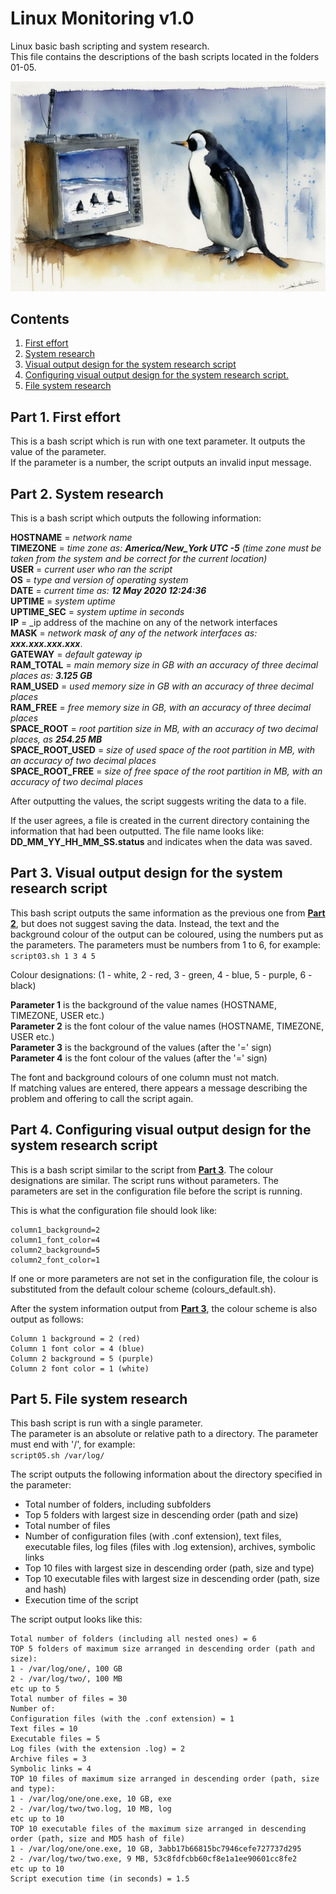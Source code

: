 # Linux Monitoring v1.0

Linux basic bash scripting and system research.\
This file contains the descriptions of the bash scripts located in the folders 01-05.

![LinuxMonitoring](/images/LinuxMonitoring.jpg)

## Contents

1. [First effort](#part-1-first-effort)  
2. [System research](#part-2-system-research)  
3. [Visual output design for the system research script](#part-3-visual-output-design-for-the-system-research-script)   
4. [Configuring visual output design for the system research script.](#part-4-configuring-visual-output-design-for-the-system-research-script)  
5. [File system research](#part-5-file-system-research)

## Part 1. First effort

This is a bash script which is run with one text parameter.
It outputs the value of the parameter.  
If the parameter is a number, the script outputs an invalid input message.

## Part 2. System research

This is a bash script which outputs the following information:

**HOSTNAME** = _network name_  
**TIMEZONE** = _time zone as: **America/New_York UTC -5** (time zone must be taken from the system and be correct for the current location)_  
**USER** = _current user who ran the script_  
**OS** = _type and version of operating system_  
**DATE** = _current time as: **12 May 2020 12:24:36**_  
**UPTIME** = _system uptime_  
**UPTIME_SEC** = _system uptime in seconds_  
**IP** = _ip address of the machine on any of the network interfaces  
**MASK** = _network mask of any of the network interfaces as: **xxx.xxx.xxx.xxx**_.  
**GATEWAY** = _default gateway ip_  
**RAM_TOTAL** = _main memory size in GB with an accuracy of three decimal places as: **3.125 GB**_  
**RAM_USED** = _used memory size in GB with an accuracy of three decimal places_  
**RAM_FREE** = _free memory size in GB, with an accuracy of three decimal places_  
**SPACE_ROOT** = _root partition size in MB, with an accuracy of two decimal places, as **254.25 MB**_  
**SPACE_ROOT_USED** = _size of used space of the root partition in MB, with an accuracy of two decimal places_  
**SPACE_ROOT_FREE** = _size of free space of the root partition in MB, with an accuracy of two decimal places_

After outputting the values, the script suggests writing the data to a file.

If the user agrees, a file is created in the current directory containing the information that had been outputted.
The file name looks like: **DD_MM_YY_HH_MM_SS.status** and indicates when the data was saved.

## Part 3. Visual output design for the system research script

This bash script outputs the same information as the previous one from [**Part 2**](#part-2-system-research), but does not suggest saving the data.  Instead, the text and the background colour of the output can be coloured, using the numbers put as the parameters. The parameters must be numbers from 1 to 6, for example:  
`script03.sh 1 3 4 5`

Colour designations: (1 - white, 2 - red, 3 - green, 4 - blue, 5 - purple, 6 - black)

**Parameter 1** is the background of the value names (HOSTNAME, TIMEZONE, USER etc.)  
**Parameter 2** is the font colour of the value names (HOSTNAME, TIMEZONE, USER etc.)  
**Parameter 3** is the background of the values (after the '=' sign)  
**Parameter 4** is the font colour of the values (after the '=' sign)

The font and background colours of one column must not match.  
If matching values are entered, there appears a message describing the problem and offering to call the script again.

## Part 4. Configuring visual output design for the system research script

This is a bash script similar to the script from [**Part 3**](#part-3-visual-output-design-for-the-system-research-script). The colour designations are similar. The script runs without parameters. The parameters are set in the configuration file before the script is running.

This is what the configuration file should look like:
```
column1_background=2
column1_font_color=4
column2_background=5
column2_font_color=1
```

If one or more parameters are not set in the configuration file, the colour is substituted from the default colour scheme (colours_default.sh).


After the system information output from [**Part 3**](#part-3-visual-output-design-for-the-system-research-script), the colour scheme is also output as follows:
```
Column 1 background = 2 (red)
Column 1 font color = 4 (blue)
Column 2 background = 5 (purple)
Column 2 font color = 1 (white)
```

## Part 5. File system research

This bash script is run with a single parameter.  
The parameter is an absolute or relative path to a directory. The parameter must end with '/', for example:  
`script05.sh /var/log/`

The script outputs the following information about the directory specified in the parameter:
- Total number of folders, including subfolders
- Top 5 folders with largest size in descending order (path and size)
- Total number of files
- Number of configuration files (with .conf extension), text files, executable files, log files (files with .log extension), archives, symbolic links
- Top 10 files with largest size in descending order (path, size and type)
- Top 10 executable files with largest size in descending order (path, size and hash)
- Execution time of the script

The script output looks like this:

```
Total number of folders (including all nested ones) = 6  
TOP 5 folders of maximum size arranged in descending order (path and size):  
1 - /var/log/one/, 100 GB  
2 - /var/log/two/, 100 MB  
etc up to 5
Total number of files = 30
Number of:  
Configuration files (with the .conf extension) = 1 
Text files = 10  
Executable files = 5
Log files (with the extension .log) = 2  
Archive files = 3  
Symbolic links = 4  
TOP 10 files of maximum size arranged in descending order (path, size and type):  
1 - /var/log/one/one.exe, 10 GB, exe  
2 - /var/log/two/two.log, 10 MB, log  
etc up to 10  
TOP 10 executable files of the maximum size arranged in descending order (path, size and MD5 hash of file)  
1 - /var/log/one/one.exe, 10 GB, 3abb17b66815bc7946cefe727737d295  
2 - /var/log/two/two.exe, 9 MB, 53c8fdfcbb60cf8e1a1ee90601cc8fe2  
etc up to 10  
Script execution time (in seconds) = 1.5
```
